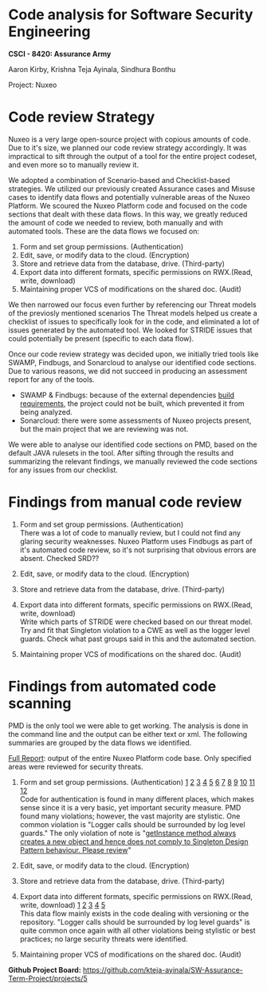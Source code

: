 # Code analysis for Software Security Engineering
**CSCI - 8420:  Assurance Army**

Aaron Kirby, Krishna Teja Ayinala, Sindhura Bonthu   </br>

Project: Nuxeo

# Code review Strategy
Nuxeo is a very large open-source project with copious amounts of code. Due to it's size, we planned our code review strategy accordingly. It was impractical to sift through the output of a tool for the entire project codeset, and even more so to manually review it.

We adopted a combination of Scenario-based and Checklist-based strategies. We utilized our previously created Assurance cases and Misuse cases to identify data flows and potentially vulnerable areas of the Nuxeo Platform. We scoured the Nuxeo Platform code and focused on the code sections that dealt with these data flows. In this way, we greatly reduced the amount of code we needed to review, both manually and with automated tools. These are the data flows we focused on:

1) Form and set group permissions. (Authentication)
2) Edit, save, or modify data to the cloud. (Encryption) 
3) Store and retrieve data from the database, drive. (Third-party)
4) Export data into different formats, specific permissions on RWX.(Read, write, download)
5) Maintaining proper VCS of modifications on the shared doc. (Audit)

We then narrowed our focus even further by referencing our Threat models of the previosly mentioned scenarios The Threat models helped us create a checklist of issues to specifically look for in the code, and eliminated a lot of issues generated by the automated tool. We looked for STRIDE issues that could potentially be present (specific to each data flow).

Once our code review strategy was decided upon, we initially tried tools like SWAMP, Findbugs, and Sonarcloud to analyse our identified code sections. Due to various reasons, we did not succeed in producing an assessment report for any of the tools.

- SWAMP & Findbugs: because of the external dependencies [build requirements](https://github.com/nuxeo/nuxeo#building), the project could not be built, which prevented it from being analyzed.
- Sonarcloud: there were some assessments of Nuxeo projects present, but the main project that we are reviewing was not.

We were able to analyse our identified code sections on PMD,  based on the default JAVA rulesets in the tool. After sifting through the results and summarizing the relevant findings, we manually reviewed the code sections for any issues from our checklist.

# Findings from manual code review

1) Form and set group permissions. (Authentication) </br>
There was a lot of code to manually review, but I could not find any glaring security weaknesses. Nuxeo Platform uses Findbugs as part of it's automated code review, so it's not surprising that obvious errors are absent. Checked SRD??

2) Edit, save, or modify data to the cloud. (Encryption)


3) Store and retrieve data from the database, drive. (Third-party)


4) Export data into different formats, specific permissions on RWX.(Read, write, download) </br>
Write which parts of STRIDE were checked based on our threat model. Try and fit that Singleton violation to a CWE as well as the logger level guards. Check what past groups said in this and the automated section.


5) Maintaining proper VCS of modifications on the shared doc. (Audit)


# Findings from automated code scanning
PMD is the only tool we were able to get working. The analysis is done in the command line and the output can be either text or xml. The following summaries are grouped by the data flows we identified.

[Full Report](https://github.com/kteja-ayinala/SW-Assurance-Term-Project/blob/master/Codereview%20reference%20links/Full-Report-nuxeo.xml): output of the entire Nuxeo Platform code base. Only specified areas were reviewed for security threats.

1) Form and set group permissions. (Authentication) [1](https://github.com/kteja-ayinala/SW-Assurance-Term-Project/blob/master/code%20review%20doc/DF1-1.xml) [2](https://github.com/kteja-ayinala/SW-Assurance-Term-Project/blob/master/code%20review%20doc/DF1-2.xml) [3](https://github.com/kteja-ayinala/SW-Assurance-Term-Project/blob/master/code%20review%20doc/DF1-3.xml) [4](https://github.com/kteja-ayinala/SW-Assurance-Term-Project/blob/master/code%20review%20doc/DF1-4.xml) [5](https://github.com/kteja-ayinala/SW-Assurance-Term-Project/blob/master/code%20review%20doc/DF1-5.xml) [6](https://github.com/kteja-ayinala/SW-Assurance-Term-Project/blob/master/code%20review%20doc/DF1-6.xml) [7](https://github.com/kteja-ayinala/SW-Assurance-Term-Project/blob/master/code%20review%20doc/DF1-7.xml) [8](https://github.com/kteja-ayinala/SW-Assurance-Term-Project/blob/master/code%20review%20doc/DF1-8.xml) [9](https://github.com/kteja-ayinala/SW-Assurance-Term-Project/blob/master/code%20review%20doc/DF1-9.xml) [10](https://github.com/kteja-ayinala/SW-Assurance-Term-Project/blob/master/code%20review%20doc/DF1-10.xml) [11](https://github.com/kteja-ayinala/SW-Assurance-Term-Project/blob/master/code%20review%20doc/DF1-11.xml) [12](https://github.com/kteja-ayinala/SW-Assurance-Term-Project/blob/master/code%20review%20doc/DF1-12.xml) </br>
Code for authentication is found in many different places, which makes sense since it is a very basic, yet important security measure. PMD found many violations; however, the vast majority are stylistic. One common violation is "Logger calls should be surrounded by log level guards." The only violation of note is "[getInstance method always creates a new object and hence does not comply to Singleton Design Pattern behaviour. Please review](https://github.com/kteja-ayinala/SW-Assurance-Term-Project/blob/master/code%20review%20doc/DF1-7.xml)"


2) Edit, save, or modify data to the cloud. (Encryption)


3) Store and retrieve data from the database, drive. (Third-party)


4) Export data into different formats, specific permissions on RWX.(Read, write, download) [1](https://github.com/kteja-ayinala/SW-Assurance-Term-Project/blob/master/code%20review%20doc/DF4-1.xml) [2](https://github.com/kteja-ayinala/SW-Assurance-Term-Project/blob/master/code%20review%20doc/DF4-2.xml) [3](https://github.com/kteja-ayinala/SW-Assurance-Term-Project/blob/master/code%20review%20doc/DF4-3.xml) [4](https://github.com/kteja-ayinala/SW-Assurance-Term-Project/blob/master/code%20review%20doc/DF4-4.xml) [5](https://github.com/kteja-ayinala/SW-Assurance-Term-Project/blob/master/code%20review%20doc/DF4-5.xml) </br>
This data flow mainly exists in the code dealing with versioning or the repository. "Logger calls should be surrounded by log level guards" is quite common once again with all other violations being stylistic or best practices; no large security threats were identified.


5) Maintaining proper VCS of modifications on the shared doc. (Audit)


**Github Project Board:** https://github.com/kteja-ayinala/SW-Assurance-Term-Project/projects/5
